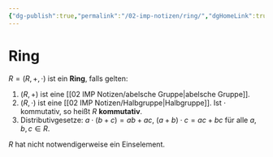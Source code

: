 ```yaml
---
{"dg-publish":true,"permalink":"/02-imp-notizen/ring/","dgHomeLink":true,"dgPassFrontmatter":false}
---
```


# Ring
$R=(R,+,\cdot)$ ist ein **Ring**, falls gelten: 
1. $(R,+)$ ist eine [[02 IMP Notizen/abelsche Gruppe|abelsche Gruppe]]. 
2. $(R,\cdot)$ ist eine [[02 IMP Notizen/Halbgruppe|Halbgruppe]]. 
   Ist $\cdot$ kommutativ, so heißt $R$ **kommutativ**.
3. Distributivgesetze: $a\cdot(b+c)=ab+ac$, $(a+b)\cdot c=ac+bc$ für alle $a,b,c\in R.$

$R$ hat nicht notwendigerweise ein Einselement. 